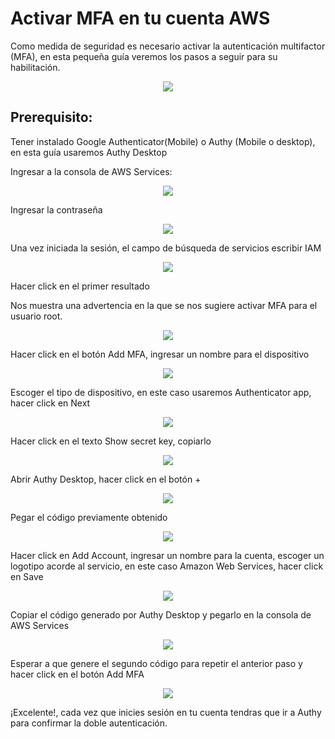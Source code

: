 # Activar MFA en tu cuenta AWS

Como medida de seguridad es necesario activar la autenticación multifactor (MFA), en esta pequeña guía veremos los pasos a seguir para su habilitación.

<p align="center">
  <img src="images/1.webp" />
</p>

## Prerequisito:

Tener instalado Google Authenticator(Mobile) o Authy (Mobile o desktop), en esta guía usaremos Authy Desktop

Ingresar a la consola de AWS Services:

<p align="center">
  <img src="images/2.webp" />
</p>

Ingresar la contraseña

<p align="center">
  <img src="images/3.webp" />
</p>

Una vez iniciada la sesión, el campo de búsqueda de servicios escribir IAM

<p align="center">
  <img src="images/4.webp" />
</p>

Hacer click en el primer resultado

Nos muestra una advertencia en la que se nos sugiere activar MFA para el usuario root.

<p align="center">
  <img src="images/5.webp" />
</p>

Hacer click en el botón Add MFA, ingresar un nombre para el dispositivo

<p align="center">
  <img src="images/6.webp" />
</p>

Escoger el tipo de dispositivo, en este caso usaremos Authenticator app, hacer click en Next

<p align="center">
  <img src="images/7.webp" />
</p>

Hacer click en el texto Show secret key, copiarlo

<p align="center">
  <img src="images/8.webp" />
</p>

Abrir Authy Desktop, hacer click en el botón +

<p align="center">
  <img src="images/9.webp" />
</p>

Pegar el código previamente obtenido

<p align="center">
  <img src="images/10.webp" />
</p>

Hacer click en Add Account, ingresar un nombre para la cuenta, escoger un logotipo acorde al servicio, en este caso Amazon Web Services, hacer click en Save

<p align="center">
  <img src="images/11.webp" />
</p>

Copiar el código generado por Authy Desktop y pegarlo en la consola de AWS Services

<p align="center">
  <img src="images/code.webp" />
</p>

Esperar a que genere el segundo código para repetir el anterior paso y hacer click en el botón Add MFA

<p align="center">
  <img src="images/13.webp" />
</p>

¡Excelente!, cada vez que inicies sesión en tu cuenta tendras que ir a Authy para confirmar la doble autenticación.